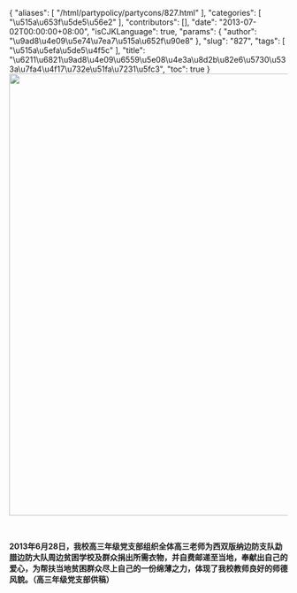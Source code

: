 {
    "aliases": [
        "/html/partypolicy/partycons/827.html"
    ],
    "categories": [
        "\u515a\u653f\u5de5\u56e2"
    ],
    "contributors": [],
    "date": "2013-07-02T00:00:00+08:00",
    "isCJKLanguage": true,
    "params": {
        "author": "\u9ad8\u4e09\u5e74\u7ea7\u515a\u652f\u90e8"
    },
    "slug": "827",
    "tags": [
        "\u515a\u5efa\u5de5\u4f5c"
    ],
    "title": "\u6211\u6821\u9ad8\u4e09\u6559\u5e08\u4e3a\u8d2b\u82e6\u5730\u533a\u7fa4\u4f17\u732e\u51fa\u7231\u5fc3",
    "toc": true
}
**<img
    src="https://cdn.tfls.online/mirror/full/d12b68c13dfcddf07521fc6238f09e58b47b1475.jpg"
    style="display:block;margin-left:auto;margin-right:auto;"
    decoding="async"
    fetchpriority="auto"
    loading="lazy"
    height="800"
    width="600"
/>**

 

**2013年6月28日，我校高三年级党支部组织全体高三老师为西双版纳边防支队勐腊边防大队周边贫困学校及群众捐出所需衣物，并自费邮递至当地，奉献出自己的爱心，为帮扶当地贫困群众尽上自己的一份绵薄之力，体现了我校教师良好的师德风貌。（高三年级党支部供稿）**


